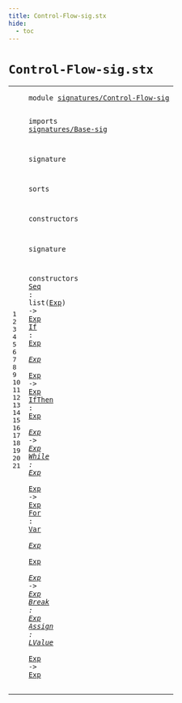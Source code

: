 ```yaml
---
title: Control-Flow-sig.stx
hide:
  - toc
---
```


# `Control-Flow-sig.stx`



[pdmosses/metaborg-tiger/org.metaborg.lang.tiger.statix/src-gen/statix/signatures/Control-Flow-sig.stx]: https://github.com/pdmosses/metaborg-tiger/blob/master/org.metaborg.lang.tiger.statix/src-gen/statix/signatures/Control-Flow-sig.stx "The source file on GitHub"

<div class="stx"><table class="highlighttable"><tbody><tr><td class="linenos"><div class="linenodiv"><pre><span></span>1
2
3
4
5
6
7
8
9
10
11
12
13
14
15
16
17
18
19
20
21
</pre></div></td>
<td class="code"><pre><code><span class="keyword">module</span> <a href="../Tiger-sig.stx/#signatures/Control-Flow-sig_320_347" id="signatures/Control-Flow-sig_7_34" title="Referenced at ../Tiger-sig.stx line 15"><span class="token sort_ModuleID">signatures/Control-Flow-sig</span></a>

<span class="keyword">imports</span>
  <a href="../Base-sig.stx/#signatures/Base-sig_7_26" id="signatures/Base-sig_46_65" title="Defined at ../Base-sig.stx line 1"><span class="token sort_ModuleID">signatures/Base-sig</span></a>

<span class="keyword">signature</span>

  <span class="keyword">sorts</span>

  <span class="keyword">constructors</span>

<span class="keyword">signature</span>

  <span class="keyword">constructors</span>
    <a href="../../../../trans/static-semantics.stx/#Seq_7696_7699" id="Seq_133_136" title="Referenced at ../../../../trans/static-semantics.stx line 331"><span class="token sort_ModuleID">Seq</span></a> <span class="operator">:</span> <span class="keyword">list</span><span class="operator">(</span><span class="cons_SimpleSort"><a href="../Base-sig.stx/#Exp_68_71" id="Exp_144_147" title="Defined at ../Base-sig.stx line 9"><span class="token sort_ModuleID">Exp</span></a></span><span class="operator">)</span> <span class="operator">-&gt;</span> <span class="cons_SimpleSort"><a href="../Base-sig.stx/#Exp_68_71" id="Exp_152_155" title="Defined at ../Base-sig.stx line 9"><span class="token sort_ModuleID">Exp</span></a></span>
    <a href="../../../../trans/static-semantics.stx/#If_7741_7743" id="If_160_162" title="Referenced at ../../../../trans/static-semantics.stx line 333"><span class="token sort_ModuleID">If</span></a> <span class="operator">:</span> <span class="cons_SimpleSort"><a href="../Base-sig.stx/#Exp_68_71" id="Exp_165_168" title="Defined at ../Base-sig.stx line 9"><span class="token sort_ModuleID">Exp</span></a></span> <span class="operator">*</span> <span class="cons_SimpleSort"><a href="../Base-sig.stx/#Exp_68_71" id="Exp_171_174" title="Defined at ../Base-sig.stx line 9"><span class="token sort_ModuleID">Exp</span></a></span> <span class="operator">*</span> <span class="cons_SimpleSort"><a href="../Base-sig.stx/#Exp_68_71" id="Exp_177_180" title="Defined at ../Base-sig.stx line 9"><span class="token sort_ModuleID">Exp</span></a></span> <span class="operator">-&gt;</span> <span class="cons_SimpleSort"><a href="../Base-sig.stx/#Exp_68_71" id="Exp_184_187" title="Defined at ../Base-sig.stx line 9"><span class="token sort_ModuleID">Exp</span></a></span>
    <a href="../../../../trans/static-semantics.stx/#IfThen_7893_7899" id="IfThen_192_198" title="Referenced at ../../../../trans/static-semantics.stx line 339"><span class="token sort_ModuleID">IfThen</span></a> <span class="operator">:</span> <span class="cons_SimpleSort"><a href="../Base-sig.stx/#Exp_68_71" id="Exp_201_204" title="Defined at ../Base-sig.stx line 9"><span class="token sort_ModuleID">Exp</span></a></span> <span class="operator">*</span> <span class="cons_SimpleSort"><a href="../Base-sig.stx/#Exp_68_71" id="Exp_207_210" title="Defined at ../Base-sig.stx line 9"><span class="token sort_ModuleID">Exp</span></a></span> <span class="operator">-&gt;</span> <span class="cons_SimpleSort"><a href="../Base-sig.stx/#Exp_68_71" id="Exp_214_217" title="Defined at ../Base-sig.stx line 9"><span class="token sort_ModuleID">Exp</span></a></span>
    <a href="../../../../trans/static-semantics.stx/#While_8000_8005" id="While_222_227" title="Referenced at ../../../../trans/static-semantics.stx line 343"><span class="token sort_ModuleID">While</span></a> <span class="operator">:</span> <span class="cons_SimpleSort"><a href="../Base-sig.stx/#Exp_68_71" id="Exp_230_233" title="Defined at ../Base-sig.stx line 9"><span class="token sort_ModuleID">Exp</span></a></span> <span class="operator">*</span> <span class="cons_SimpleSort"><a href="../Base-sig.stx/#Exp_68_71" id="Exp_236_239" title="Defined at ../Base-sig.stx line 9"><span class="token sort_ModuleID">Exp</span></a></span> <span class="operator">-&gt;</span> <span class="cons_SimpleSort"><a href="../Base-sig.stx/#Exp_68_71" id="Exp_243_246" title="Defined at ../Base-sig.stx line 9"><span class="token sort_ModuleID">Exp</span></a></span>
    <a href="../../../../trans/static-semantics.stx/#For_8179_8182" id="For_251_254" title="Referenced at ../../../../trans/static-semantics.stx line 349"><span class="token sort_ModuleID">For</span></a> <span class="operator">:</span> <span class="cons_SimpleSort"><a href="../Base-sig.stx/#Var_96_99" id="Var_257_260" title="Defined at ../Base-sig.stx line 12"><span class="token sort_ModuleID">Var</span></a></span> <span class="operator">*</span> <span class="cons_SimpleSort"><a href="../Base-sig.stx/#Exp_68_71" id="Exp_263_266" title="Defined at ../Base-sig.stx line 9"><span class="token sort_ModuleID">Exp</span></a></span> <span class="operator">*</span> <span class="cons_SimpleSort"><a href="../Base-sig.stx/#Exp_68_71" id="Exp_269_272" title="Defined at ../Base-sig.stx line 9"><span class="token sort_ModuleID">Exp</span></a></span> <span class="operator">*</span> <span class="cons_SimpleSort"><a href="../Base-sig.stx/#Exp_68_71" id="Exp_275_278" title="Defined at ../Base-sig.stx line 9"><span class="token sort_ModuleID">Exp</span></a></span> <span class="operator">-&gt;</span> <span class="cons_SimpleSort"><a href="../Base-sig.stx/#Exp_68_71" id="Exp_282_285" title="Defined at ../Base-sig.stx line 9"><span class="token sort_ModuleID">Exp</span></a></span>
    <a href="../../../../trans/static-semantics.stx/#Break_8426_8431" id="Break_290_295" title="Referenced at ../../../../trans/static-semantics.stx line 358"><span class="token sort_ModuleID">Break</span></a> <span class="operator">:</span> <span class="cons_SimpleSort"><a href="../Base-sig.stx/#Exp_68_71" id="Exp_298_301" title="Defined at ../Base-sig.stx line 9"><span class="token sort_ModuleID">Exp</span></a></span>
    <a href="../../../../trans/static-semantics.stx/#Assign_7172_7178" id="Assign_306_312" title="Referenced at ../../../../trans/static-semantics.stx line 306"><span class="token sort_ModuleID">Assign</span></a> <span class="operator">:</span> <span class="cons_SimpleSort"><a href="../Base-sig.stx/#LValue_76_82" id="LValue_315_321" title="Defined at ../Base-sig.stx line 10"><span class="token sort_ModuleID">LValue</span></a></span> <span class="operator">*</span> <span class="cons_SimpleSort"><a href="../Base-sig.stx/#Exp_68_71" id="Exp_324_327" title="Defined at ../Base-sig.stx line 9"><span class="token sort_ModuleID">Exp</span></a></span> <span class="operator">-&gt;</span> <span class="cons_SimpleSort"><a href="../Base-sig.stx/#Exp_68_71" id="Exp_331_334" title="Defined at ../Base-sig.stx line 9"><span class="token sort_ModuleID">Exp</span></a></span>
</code></pre></td></tr></tbody></table></div>